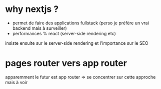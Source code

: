 # why nextjs ? 
- permet de faire des applications fullstack (perso je préfère un vrai backend mais à surveiller) 
- performances % react (server-side rendering etc)

insiste ensuite sur le server-side rendering et l'importance sur le SEO 

# pages router vers app router
apparemment le futur est app router => se concentrer sur cette approche mais à voir